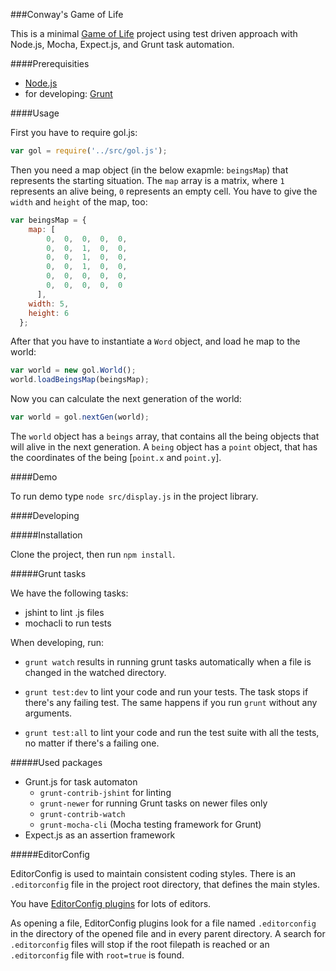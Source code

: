 ###Conway's Game of Life

This is a minimal [Game of Life](http://en.wikipedia.org/wiki/Conway%27s_Game_of_Life) project using test driven approach with Node.js, Mocha, Expect.js, and Grunt task automation.

####Prerequisities

- [Node.js](http://nodejs.org/)
- for developing: [Grunt](http://gruntjs.com/getting-started)

####Usage

First you have to require gol.js:

```js
var gol = require('../src/gol.js');
```

Then you need a map object (in the below exapmle: `beingsMap`) that represents the starting situation. The `map` array is a matrix, where `1` represents an alive being, `0` represents an empty cell. You have to give the `width` and `height` of the map, too:

```js
var beingsMap = {
    map: [
        0,  0,  0,  0,  0,
        0,  0,  1,  0,  0,
        0,  0,  1,  0,  0,
        0,  0,  1,  0,  0,
        0,  0,  0,  0,  0,
        0,  0,  0,  0,  0
      ],
    width: 5,
    height: 6
  };
```

After that you have to instantiate a `Word` object, and load he map to the world:

```js
var world = new gol.World();
world.loadBeingsMap(beingsMap);
```

Now you can calculate the next generation of the world:

```js
var world = gol.nextGen(world);
```

The `world` object has a `beings` array, that contains all the being objects that will alive in the next generation. A `being` object has a `point` object, that has the coordinates of the being [`point.x` and `point.y`]. 

####Demo

To run demo type `node src/display.js` in the project library.

####Developing

#####Installation

Clone the project, then run `npm install`.

#####Grunt tasks

We have the following tasks:
- jshint to lint .js files
- mochacli to run tests

When developing, run:

- `grunt watch` results in running grunt tasks automatically when a file is changed in the watched directory.

- `grunt test:dev` to lint your code and run your tests. The task stops if there's any failing test. The same happens if you run `grunt` without any arguments.

- `grunt test:all` to lint your code and run the test suite with all the tests, no matter if there's a failing one.

#####Used packages

- Grunt.js for task automaton
  - `grunt-contrib-jshint` for linting
  - `grunt-newer` for running Grunt tasks on newer files only
  - `grunt-contrib-watch`
  - `grunt-mocha-cli` (Mocha testing framework for Grunt)
- Expect.js as an assertion framework

#####EditorConfig

EditorConfig is used to maintain consistent coding styles. There is an `.editorconfig` file in the project root directory, that defines the main styles.

You have [EditorConfig plugins](http://editorconfig.org/) for lots of editors.

As opening a file, EditorConfig plugins look for a file named `.editorconfig` in the directory of the opened file and in every parent directory. A search for `.editorconfig` files will stop if the root filepath is reached or an `.editorconfig` file with `root=true` is found.
